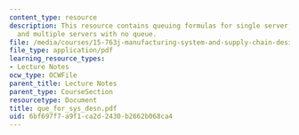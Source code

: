 ```yaml
---
content_type: resource
description: This resource contains queuing formulas for single server, multiple servers,
  and multiple servers with no queue.
file: /media/courses/15-763j-manufacturing-system-and-supply-chain-design-spring-2005/6bf697f7a9f1ca2d2430b2662b068ca4_que_for_sys_desn.pdf
file_type: application/pdf
learning_resource_types:
- Lecture Notes
ocw_type: OCWFile
parent_title: Lecture Notes
parent_type: CourseSection
resourcetype: Document
title: que_for_sys_desn.pdf
uid: 6bf697f7-a9f1-ca2d-2430-b2662b068ca4
---
```

